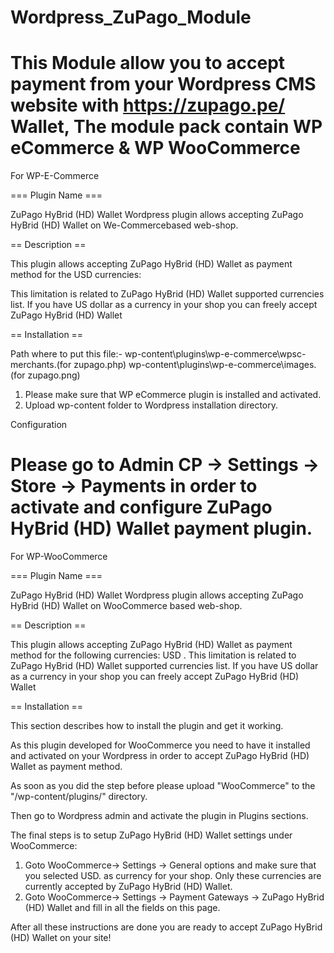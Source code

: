 # Wordpress_ZuPago_Module
This Module allow you to accept payment from your Wordpress CMS website with https://zupago.pe/ Wallet, The module pack contain WP eCommerce  &amp; WP WooCommerce
=================================================================
For WP-E-Commerce


=== Plugin Name ===

ZuPago HyBrid (HD) Wallet Wordpress plugin allows accepting ZuPago HyBrid (HD) Wallet on We-Commercebased web-shop.

== Description ==

This plugin allows accepting ZuPago HyBrid (HD) Wallet as payment method for the USD currencies:

This limitation is related to ZuPago HyBrid (HD) Wallet supported currencies list.
If you have US dollar  as a currency in your shop you can freely accept ZuPago HyBrid (HD) Wallet


== Installation ==


Path where to put this file:-
	wp-content\plugins\wp-e-commerce\wpsc-merchants\.(for zupago.php)
	wp-content\plugins\wp-e-commerce\images\.(for zupago.png)


1. Please make sure that WP eCommerce plugin is installed and activated.
2. Upload wp-content folder to Wordpress installation directory.

Configuration

Please go to Admin CP -> Settings -> Store -> Payments in order to activate and configure ZuPago HyBrid (HD) Wallet payment plugin.
===================================================================

For WP-WooCommerce

=== Plugin Name ===

ZuPago HyBrid (HD) Wallet Wordpress plugin allows accepting ZuPago HyBrid (HD) Wallet on WooCommerce based web-shop.

== Description ==

This plugin allows accepting ZuPago HyBrid (HD) Wallet as payment method for the following currencies:
USD .
This limitation is related to ZuPago HyBrid (HD) Wallet supported currencies list.
If you have US dollar  as a currency in your shop you can freely accept ZuPago HyBrid (HD) Wallet


== Installation ==


This section describes how to install the plugin and get it working.

As this plugin developed for WooCommerce you need to have it installed and activated on your
Wordpress in order to accept ZuPago HyBrid (HD) Wallet as payment method.

As soon as you did the step before please upload "WooCommerce" to the "/wp-content/plugins/" directory.

Then go to Wordpress admin and activate the plugin in Plugins sections.

The final steps is to setup ZuPago HyBrid (HD) Wallet settings under WooCommerce:

1. Goto WooCommerce-> Settings -> General options and make sure that you selected USD.
   as currency for your shop. Only these currencies are currently accepted by ZuPago HyBrid (HD) Wallet.
2. Goto WooCommerce-> Settings -> Payment Gateways -> ZuPago HyBrid (HD) Wallet and fill in all the fields on this page.

After all these instructions are done you are ready to accept ZuPago HyBrid (HD) Wallet on your site!
